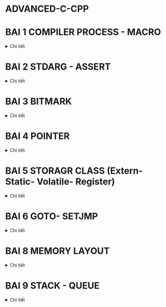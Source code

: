 # ADVANCED-C-CPP
#  BAI 1 COMPILER PROCESS - MACRO
<details>
  <summary>Chi tiết</summary>
 
## 1. Tiền Xử Lý (Preprocessing)
Quá trình tiền xử lý chuyển đổi file `.c` hoặc `.h` thành file `.i`. Lệnh biên dịch:
```sh
gcc -E main.c -o main.i
```
### Các bước trong tiền xử lý:
- **Copy toàn bộ mã nguồn** của các thư viện hoặc file được `#include`.
- **Xóa toàn bộ chú thích** (`//` và `/* ... */`).
- **Thay thế các macro** được định nghĩa bởi `#define`.
- **Giữ nguyên các hàm và biến thông thường**.

Lệnh kiểm tra file `.i` sau tiền xử lý:
```sh
cat main.i
```

### Ví dụ về Macro trong Tiền Xử Lý
#### 1. `#define` - Định nghĩa hằng số
```c
#include <stdio.h>
#define PI 3.14159
int main() {
    printf("PI = %f\n", PI);
    return 0;
}
```
*Kết quả khi chạy chương trình:*
```
PI = 3.141590
```

#### 2. `#define` - Định nghĩa hàm macro
```c
#include <stdio.h>
#define SQUARE(x) ((x) * (x))
int main() {
    printf("Bình phương của 5 là: %d\n", SQUARE(5));
    return 0;
}
```
*Kết quả:*
```
Bình phương của 5 là: 25
```

#### 3. `#undef` - Hủy định nghĩa macro
```c
#include <stdio.h>
#define VALUE 100
#undef VALUE
int main() {
    #ifdef VALUE
        printf("VALUE is defined\n");
    #else
        printf("VALUE is not defined\n");
    #endif
    return 0;
}
```
*Kết quả:*
```
VALUE is not defined
```

#### 4. `##` - Nối chuỗi
```c
#include <stdio.h>
#define CONCAT(a, b) a##b
int main() {
    int xy = 10;
    printf("%d\n", CONCAT(x, y));
    return 0;
}
```
*Kết quả:*
```
10
```

#### 5. `#` - Chuyển văn bản thành chuỗi
```c
#include <stdio.h>
#define TO_STRING(x) #x
int main() {
    printf("%s\n", TO_STRING(Hello World));
    return 0;
}
```
*Kết quả:*
```
Hello World
```

#### 6. `...` (Variadic Macro) - Macro nhận nhiều tham số
```c
#define sum(...)                \
int arr[] = {__VA_ARGS__, 0};   \
int i =0;                       \
int tong = 0;                   \
while (arr[i] != 0 )            \
{                               \
    tong += arr[i];             \         
    i++;                        \
}                               \   
printf("tong bang: %d", tong) ; \  

*Kết quả:*
Tổng: 15
```

---

## 2. Biên Dịch (Compilation)
Quá trình biên dịch chuyển đổi file `.i` thành file `.s` (hợp ngữ - assembly).

Lệnh biên dịch:
```sh
gcc -S main.i -o main.s
```
Lệnh kiểm tra file `.s`:
```sh
cat main.s
```

---

## 3. Dịch Assembly (Assembler)
Quá trình assembler chuyển đổi file `.s` thành file `.o` (mã máy).

Lệnh dịch assembly:
```sh
gcc -c main.s -o main.o
```
Lệnh kiểm tra file `.o` (dạng nhị phân, không đọc được trực tiếp):
```sh
ls -l main.o
```

---

## 4. Liên Kết (Linking)
Quá trình linker kết hợp các file `.o` để tạo ra file thực thi `.exe`.

Lệnh liên kết:
```sh
gcc main.o -o main.exe
```
Lệnh chạy file thực thi:
```sh
./main.exe
```

---

## 5. Tóm Tắt Quá Trình Biên Dịch

```
file.c hoặc file.h  →  (Preprocessing)  →  file.i  →  (Compilation)  →  file.s  →  (Assembler)  →  file.o  →  (Linker)  →  file.exe
```

Từng bước với lệnh cụ thể:
1. **Tiền xử lý:** `gcc -E main.c -o main.i`
2. **Biên dịch:** `gcc -S main.i -o main.s`
3. **Dịch assembly:** `gcc -c main.s -o main.o`
4. **Liên kết:** `gcc main.o -o main.exe`
5. **Chạy chương trình:** `./main.exe`

Mỗi bước trên đều có thể kiểm tra bằng cách xem nội dung file tương ứng (`cat`, `ls -l`).
  </details>

# BAI 2 STDARG - ASSERT
<details>
  <summary>Chi tiết</summary>
  
## 1. Thư viện stdarg.h

### 1.1 Mục đích
- Hỗ trợ xây dựng các hàm có số lượng tham số biến đổi (variadic functions).
- Cho phép truy cập vào danh sách các đối số được truyền vào sau đối số cố định cuối cùng.

### 1.2 Các macro chính
- **`va_list`**  
  Kiểu dữ liệu dùng để lưu trữ danh sách tham số biến đổi.

- **`va_start(va_list, last_fixed_arg)`**  
  Khởi tạo danh sách các đối số biến đổi, trong đó `last_fixed_arg` là đối số cuối cùng có kiểu cố định.

- **`va_arg(va_list, type)`**  
  Lấy đối số tiếp theo từ danh sách với kiểu dữ liệu được chỉ định.

- **`va_end(va_list)`**  
  Giải phóng tài nguyên được cấp phát cho danh sách các đối số.

### 1.3 Ví dụ sử dụng stdarg.h

Ví dụ: Hàm `sum` tính tổng các số nguyên cho đến khi gặp một sentinel.  
Trong ví dụ này, sử dụng sentinel `'a'` để đánh dấu điểm kết thúc danh sách.

```c
#include <stdio.h>
#include <stdarg.h>

#define tong(...) sum(__VA_ARGS__, 'a') // 'a' làm sentinel

int sum(int first, ...) {
    va_list args;
    va_start(args, first);
    
    // Lưu các số vào mảng tạm (giả sử không vượt quá 100 giá trị)
    int numbers[100];
    int count = 0;
    
    numbers[count++] = first;
    
    // Đọc các đối số cho đến khi gặp sentinel
    while (1) {
        int value = va_arg(args, int);
        // Ép về char để so sánh với sentinel 'a'
        if ((char)value == 'a') {
            break;
        }
        numbers[count++] = value;
    }
    
    va_end(args);
    
    int result = 0;
    for (int i = 0; i < count; i++) {
        result += numbers[i];
    }
    
    return result;
}

int main() {
    
    printf("Tong cac gia tri: %d\n", tong(4, 9, 0, 10, 15, 20));
    return 0;
}
```

## 2. Tổng quan về assert.h
- **assert.h** là thư viện tiêu chuẩn trong C cung cấp macro `assert`.
- Macro `assert(condition)` được sử dụng để kiểm tra điều kiện tại thời điểm chạy (runtime). Nếu điều kiện không được thỏa mãn (false), chương trình sẽ dừng lại và in ra thông báo lỗi, kèm theo thông tin về file và số dòng.

### 2.1. Cách thức hoạt động của assert
- Khi biểu thức trong `assert(condition)` được đánh giá là false (0), chương trình:
  - In ra thông báo lỗi, bao gồm tên file, số dòng và nội dung biểu thức không thỏa mãn.
  - Gọi hàm `abort()` để kết thúc chương trình ngay lập tức.
- Nếu biểu thức đúng (non-zero), `assert` không thực hiện hành động nào và chương trình tiếp tục chạy bình thường.

### 2.2. Ví dụ sử dụng assert
Dưới đây là một ví dụ minh họa cách sử dụng `assert` để đảm bảo rằng một giá trị không bị chia cho số 0:

```c
#include <stdio.h>
#include <assert.h>

// Hàm chia, kiểm tra điều kiện không chia cho 0
int divide(int a, int b) {
    // Kiểm tra rằng b không bằng 0
    assert(b != 0);
    return a / b;
}

int main() {
    int x = 10;
    int y = 0;  // Thử nghiệm với giá trị 0 để kích hoạt assert
    // Nếu y bằng 0, assert sẽ dừng chương trình và thông báo lỗi
    int result = divide(x, y);
    printf("Result: %d\n", result);
    return 0;
}
```
  </details>

# BAI 3 BITMARK

<details>
  <summary>Chi tiết</summary>

## 1. Giới thiệu về Bitmask
Bitmask là một kỹ thuật sử dụng các bit để lưu trữ và thao tác với các cờ (flags) hoặc trạng thái trong một biến số nguyên. Kỹ thuật này giúp tối ưu hóa bộ nhớ, thực hiện các phép toán logic trên một cụm bit, và quản lý các trạng thái, quyền truy cập, hoặc các thuộc tính khác của một đối tượng.

## 2. Các Toán Tử Bitwise
Toán tử bitwise được sử dụng để thao tác trực tiếp trên các bit của một số. Dưới đây là danh sách các toán tử bitwise cơ bản:

### 2.1. Phép NOT (~)
- Đảo ngược tất cả các bit của số.
- Bit 1 sẽ thành 0, bit 0 sẽ thành 1.

Ví dụ:
```cpp
#include <stdio.h>
#include <stdint.h>

int main() {
    uint8_t user1 = 0b00001110;
    uint8_t user2 = 0b10101001;
    printf("~user1 = 0b%08b\n", (uint8_t)~user1);
    printf("~user2 = 0b%08b\n", (uint8_t)~user2);
    return 0;
}
```

Kết quả:
```
~user1 = 0b11110001
~user2 = 0b01010110
```

### 2.2. Phép AND (&)
- Chỉ trả về 1 nếu cả hai bit đều là 1.

Ví dụ:
```cpp
user1 & user2 // Kết quả: 0b00001000
```

### 2.3. Phép OR (|)
- Trả về 1 nếu ít nhất một trong hai bit là 1.

Ví dụ:
```cpp
user1 | user2 // Kết quả: 0b10101111
```

### 2.4. Phép XOR (^)
- Trả về 1 nếu hai bit khác nhau, ngược lại trả về 0.

Ví dụ:
```cpp
user1 ^ user2 // Kết quả: 0b10100111
```

### 2.5. Phép Dịch Bit (>> và <<)
- `>>`: Dịch phải, các bit bên trái bị đẩy ra ngoài, các bit mới bên phải được lấp bằng 0 hoặc 1 (tùy vào số âm hay dương).
- `<<`: Dịch trái, các bit bên phải bị đẩy ra ngoài, các bit mới bên trái được lấp bằng 0.

Ví dụ:
```cpp
// Dịch phải
user1 >> 1 // Kết quả: 0b00000111
user1 >> 5 // Kết quả: 0b00000000

// Dịch trái
user2 << 6 // Kết quả: 0b10000000
```

## 3. Ứng Dụng Bitmask
### 3.1. Kiểm tra trạng thái bit
```cpp
if (user1 & (1 << 3)) {
    printf("Bit thứ 3 đang bật\n");
}
```

### 3.2. Bật một bit cụ thể
```cpp
user1 |= (1 << 2); // Bật bit thứ 2
```

### 3.3. Tắt một bit cụ thể
```cpp
user1 &= ~(1 << 2); // Tắt bit thứ 2
```

### 3.4. Đảo trạng thái một bit
```cpp
user1 ^= (1 << 2); // Đảo bit thứ 2
```

## 4. Sử dụng Bit-Field trong C
Bit-field là một cách tối ưu hóa bộ nhớ bằng cách định nghĩa các trường bit trong struct.

Ví dụ:
```cpp
#include <stdio.h>

struct Status {
    unsigned int bit0 : 1;
    unsigned int bit1 : 1;
    unsigned int bit2 : 1;
    unsigned int bit3 : 1;
};

int main() {
    struct Status status = {1, 0, 1, 1};
    printf("Bit 0: %d, Bit 1: %d, Bit 2: %d, Bit 3: %d\n",
           status.bit0, status.bit1, status.bit2, status.bit3);
    return 0;
}
```

## 5. Kết luận
Bitmask là một kỹ thuật hữu ích giúp tối ưu hóa bộ nhớ và xử lý dữ liệu hiệu quả trong lập trình hệ thống và nhúng. Việc sử dụng các toán tử bitwise giúp quản lý trạng thái và quyền truy cập một cách nhanh chóng và tiết kiệm bộ nhớ.
</details>

# BAI 4 POINTER

<details>
  <summary>Chi tiết</summary>

## 1. Tổng quan về Pointer

- **Khái niệm**: Con trỏ (pointer) là một biến đặc biệt trong ngôn ngữ lập trình C, chứa địa chỉ bộ nhớ của một đối tượng khác như biến, hàm, hoặc mảng. Việc sử dụng con trỏ giúp chúng ta thực hiện các thao tác trên bộ nhớ một cách linh hoạt và hiệu quả hơn.

- **Cách khai báo**: Con trỏ được khai báo bằng cách sử dụng dấu `*` trước tên biến:
```c
int *ptr;       // Con trỏ đến kiểu int
char *ptr_char; // Con trỏ đến kiểu char
float *ptr_float; // Con trỏ đến kiểu float
```

- **Lấy địa chỉ của một biến**: Để lấy địa chỉ của một biến, sử dụng toán tử `&`:
```c
int x = 10;
int *ptr_x = &x;  // ptr_x giờ đây chứa địa chỉ của x
```

- **Truy cập giá trị thông qua con trỏ**: Để truy cập giá trị của biến mà con trỏ trỏ tới, sử dụng toán tử `*` (dereference) giải tham chiếu:
```c
int y = *ptr_x;  // y sẽ bằng giá trị của x
```

- **Kích thước của con trỏ**: Kích thước của con trỏ phụ thuộc vào kiến trúc máy tính và trình biên dịch hoặc kiến trúc vi điều khiển. Sử dụng `sizeof()` để kiểm tra kích thước của con trỏ:
```c
#include <stdio.h>

int main() {
    int *ptr;
    printf("Size of pointer: %d bytes\n", sizeof(ptr));
    return 0;
}
```

- **Ví dụ minh họa**
Ví dụ về các nội dung trên.
```c
#include <stdio.h>

int main() {
    int test = 5;   // address: 0x01
                    // value:   5
    int *ptr = &test;  // address: 0xf1
                       // value: 0x01

    printf("Địa chỉ của con trỏ: %p\n", ptr);// Lấy giá trị địa chỉ con trỏ
    printf("Địa chỉ mà con trỏ đang trỏ tới: %p\n", &ptr); // Lấy địa chỉ mà con trỏ đang trỏ tới
    printf("Giá trị tại địa chỉ con trỏ đang trỏ tới: %d\n", *ptr); // Lấy giá trị tại địa chỉ con trỏ đang trỏ tới

    return 0;
}
```

- **Con trỏ và mảng**: Đối với một mảng, địa chỉ mà con trỏ trỏ đến là vị trí phần tử đầu tiên trong mảng. Khi khai báo, ta chỉ cần gán tên mảng cho con trỏ:
```c
#include <stdio.h>

int main() {
    uint16_t arr[] = {5, 8, 7};
    uint16_t *ptr = arr;  // giá trị ptr = &arr[0] = 0xa0; *ptr = arr[0] = 5;
                          // (ptr + 1) = &arr[1] = 0xa2;   *(ptr + 1) = arr[1] = 8;

    printf("Giá trị phần tử đầu tiên: %d\n", *ptr);
    printf("Giá trị phần tử thứ hai: %d\n", *(ptr + 1));
    printf("Giá trị phần tử thứ ba: %d\n", *(ptr + 2));

    return 0;
}
```

- **Kích thước con trỏ**: Kích thước của con trỏ phụ thuộc vào kiến trúc máy tính. Trên hệ thống 32-bit, kích thước con trỏ thường là 4 byte, trong khi trên hệ thống 64-bit, kích thước con trỏ thường là 8 byte.

- **Mục đích của dữ liệu khai báo cho con trỏ**: Dữ liệu khai báo cho con trỏ phục vụ vào mục đích đọc dữ liệu tại vị trí mà con trỏ đang trỏ đến. Điều này giúp đảm bảo rằng con trỏ được sử dụng đúng cách và tránh các lỗi truy cập bộ nhớ.

## 2. Void Pointer

- **Void Pointer**: Con trỏ void (void pointer) là một con trỏ có thể trỏ tới bất kỳ kiểu dữ liệu nào. Điều này có nghĩa là con trỏ void không có kiểu dữ liệu cụ thể, và do đó, nó có thể được sử dụng để trỏ tới bất kỳ địa chỉ bộ nhớ nào mà không cần biết trước kiểu dữ liệu của giá trị tại địa chỉ đó.

- **Khai báo**: Con trỏ void được khai báo bằng cách sử dụng từ khóa `void` trước dấu `*`.
  ```c
  void *ptr_void;
  ```

- **Đặc điểm**:
    - Con trỏ void có thể trỏ tới bất kỳ kiểu dữ liệu nào, giúp nó rất linh hoạt trong việc quản lý bộ nhớ và xử lý dữ liệu.
    - Không thể truy cập trực tiếp giá trị mà con trỏ void trỏ tới mà không chuyển đổi nó sang kiểu dữ liệu cụ thể.

- **Ví dụ sử dụng con trỏ void**
```c
#include <stdio.h>

int main(int argc, char const *argv[]) {
    void *ptr_void;
    int a = 5;
    ptr_void = &a;
    printf("Địa chỉ: %p \n Địa chỉ: %d \n Giá trị: %d\n", ptr_void, ptr_void, *(int*)ptr_void); // ép kiểu dữ liệu về int
  
    double b = 3.14;
    ptr_void = &b;
    printf("Địa chỉ: %p \n Địa chỉ: %d \n Giá trị: %0.2f", ptr_void, ptr_void, *(double*)ptr_void); // ép kiểu dữ liệu về double
    
    char c = 'c';
    ptr_void = &c;
    printf("\nĐịa chỉ: %p\n Địa chỉ: %d \n Giá trị: %c ", ptr_void, ptr_void, *(char*)ptr_void); // ép kiểu dữ liệu về char
    
    char arr[] = "hello ho bao ton";
    ptr_void = arr; // vị trí pointer trỏ đến vị trí phần tử đầu tiên trong mảng
    for (int i = 0; i < sizeof(arr); i++) {
        ptr_void = &arr[i];
        printf("\nGiá trị: %c", *(char*)(ptr_void + 1));
    }

    void *ptr1[] = {&a, &b, &c, arr}; // mảng con trỏ với giá trị là địa chỉ các đối tượng
    printf("ptr1[0] = %d\n", *(int*)ptr1[0]);
    printf("ptr1[1] = %f\n", *(double*)ptr1[1]);
    printf("ptr1[2] = %c\n", *(char*)ptr1[2]);
    for (int i = 0; i < sizeof(arr); i++) {
        printf("ptr1[%d] = %c\n", i, *(char*)(ptr1[3] + i)); 
        printf("ptr1[%d] = %p\n", i, (ptr1[3] + i));   
    }
    return 0;
}
```

- **Ứng dụng của con trỏ void**
    - **Quản lý bộ nhớ động**: Con trỏ void thường được sử dụng trong các hàm quản lý bộ nhớ động như `malloc`, `calloc`, và `realloc` để trả về địa chỉ của vùng nhớ được cấp phát mà không cần biết trước kiểu dữ liệu.
    EX: 
    ```c
        int *a;
        a = (int*)malloc(sizeof(int) * n);
    ```
    - **Hàm tổng quát**: Con trỏ void có thể được sử dụng trong các hàm tổng quát để xử lý các kiểu dữ liệu khác nhau mà không cần viết lại mã cho từng kiểu dữ liệu cụ thể.

## 3. Function Pointer

- **Con Trỏ Hàm**:Con trỏ hàm là một biến lưu trữ địa chỉ của một hàm. Cho phép gọi hàm thông qua con trỏ, truyền hàm như là một đối số cho một hàm khác, hoặc lưu trữ địa chỉ của hàm trong một cấu trúc dữ liệu. 

- **Khai báo con trỏ hàm**: Con trỏ hàm phải có cùng kiểu dữ liệu trả về và cùng kiểu dữ liệu tham số với hàm mà nó trỏ tới.
  ```c
  void (*ptr)(int, int);
  ```

- **Ví dụ về con trỏ hàm**: 
```c
#include <stdio.h>

// Hàm cộng hai số nguyên
void sum(int a, int b) {
    printf("%d + %d = %d\n", a, b, a + b);
}

// Hàm trừ hai số nguyên
void subtract(int a, int b) {
    printf("%d - %d = %d\n", a, b, a - b);
}

// Hàm tính toán, nhận con trỏ hàm làm tham số
void calculator(void (*ptr)(int, int), int a, int b) {
    ptr(a, b);
}

int main(int argc, char const *argv[]) {
    // Khai báo và gán con trỏ hàm
    void (*ptr)(int, int) = sum; // Con trỏ hàm trỏ tới hàm sum
    ptr(2, 3); // Gọi hàm sum thông qua con trỏ hàm

    void (*ptr1)(int, int) = &subtract; // Con trỏ hàm trỏ tới hàm subtract
    ptr1(10, 3); // Gọi hàm subtract thông qua con trỏ hàm

    // In địa chỉ của hàm subtract
    printf("%p\n", *ptr1);
    printf("%p\n", ptr1);
    printf("%p\n", &subtract);

    // Mảng con trỏ hàm
    void (*fptr[])(int, int) = {sum, subtract};
    fptr[0](5, 25); // Gọi hàm sum thông qua mảng con trỏ hàm
    fptr[1](36, 7); // Gọi hàm subtract thông qua mảng con trỏ hàm

    // Truyền con trỏ hàm trực tiếp vào hàm calculator
    calculator(sum, 9, 15);
    calculator(subtract, 9, 15);

    return 0;
}
```
- **Giải thích**
    - **Khai báo con trỏ hàm**:
   ```c
   void (*ptr)(int, int) = sum;
   ```
   Con trỏ hàm `ptr` được khai báo để trỏ tới hàm `sum`. Con trỏ hàm phải có cùng kiểu dữ liệu trả về và cùng kiểu dữ liệu tham số với hàm mà nó trỏ tới.

    - **Gọi hàm thông qua con trỏ hàm**:
   ```c
   ptr(2, 3);
   ```
   Gọi hàm `sum` thông qua con trỏ hàm `ptr`.

    - **Mảng con trỏ hàm**:
   ```c
   void (*fptr[])(int, int) = {sum, subtract};
   ```
   Khai báo một mảng con trỏ hàm `fptr` chứa địa chỉ của các hàm `sum` và `subtract`.

    - **Truyền con trỏ hàm vào hàm khác**:
   ```c
   calculator(sum, 9, 15);
   ```
   Truyền con trỏ hàm `sum` trực tiếp vào hàm `calculator`.

## 4. Pointer to Constant

- **Pointer to Constant (con trỏ hằng)**: Con trỏ hẳng (pointer to constant) là một con trỏ mà giá trị tại địa chỉ nó trỏ tới không thể thay đổi thông qua con trỏ. Tuy nhiên, địa chỉ mà hằng con trỏ trỏ tới có thể thay đổi. Điều này có nghĩa là bạn có thể thay đổi địa chỉ mà con trỏ trỏ tới, nhưng không thể thay đổi giá trị tại địa chỉ đó thông qua con trỏ. (chỉ cho phép đọc giá trị tại vị trí trỏ tới không cho phép thay đổi giá trị)

- **Khai báo con trỏ hằng**: Con trỏ hằng được khai báo bằng cách sử dụng từ khóa `const` trước kiểu dữ liệu của con trỏ.
  ```c
  const int *ptr;
  hoặc int const *ptr;
  ```

- **Ví dụ về hằng con trỏ**
```c
#include <stdio.h>

int main() {
    int value1 = 10;
    int value2 = 20;
    const int *ptr = &value1; // Con trỏ hằng trỏ tới biến value1

    printf("Giá trị của value1: %d\n", *ptr);

    // Thử thay đổi giá trị tại địa chỉ mà hằng con trỏ trỏ tới (sẽ gây lỗi)
    // *ptr = 15; // Lỗi: không thể thay đổi giá trị thông qua hằng con trỏ
    // muốn thay đối giá trị phải thay đổi trực tiếp trên biến gốc
    // Thay đổi địa chỉ mà hằng con trỏ trỏ tới
    ptr = &value2;
    printf("Giá trị của value2: %d\n", *ptr);

    return 0;
}
```

## 5 Constant to Pointer

- **Hằng con trỏ**: Hằng con trỏ (constant pointer) là một con trỏ mà địa chỉ nó trỏ tới không thể thay đổi sau khi được khởi tạo. Điều này có nghĩa là khi hằng con trỏ được khởi tạo, nó sẽ luôn trỏ tới một địa chỉ bộ nhớ và không thể trỏ tới địa chỉ khác. Tuy nhiên, giá trị tại địa chỉ mà hằng con trỏ trỏ tới có thể thay đổi. 

- **Khai báo hằng con trỏ**: hằng con trỏ được khai báo bằng cách sử dụng từ khóa `const` trước kiểu dữ liệu của con trỏ.
  ```c
  int *const ptr;
  ```

- **Ví dụ về hằng con trỏ**
```c
#include <stdio.h>

int a = 5;
int b = 10;
int const *ptr = &a; // Con trỏ hằng trỏ tới biến a
int *ptr1 = &a;
const char *st1 = "hello";
const char *st2 = "world";

int *const cptr = &b; // Hằng con trỏ trỏ tới biến b

int main(int argc, char const *argv[]) {
    *ptr1 = 15;
    printf("%p\n%d\n", ptr, *ptr);
    ptr = &b;
    printf("%p\n%d\n", ptr, *ptr);

    printf("%p\n%d\n", cptr, *cptr);
    return 0;
    // cptr = &a; // Lỗi: không thể thay đổi địa chỉ của con trỏ hằng
    // printf("%p\n%d\n", cptr, *cptr);
}
```

- **Giải thích chi tiết**
    **Khai báo hằng con trỏ**:
   ```c
   int *const cptr = &b;
   ```
   Con trỏ `cptr` được khai báo là hằng con trỏ trỏ tới biến `b`. Điều này có nghĩa là `cptr` không thể trỏ tới địa chỉ khác sau khi được khởi tạo.

    **Thay đổi giá trị tại địa chỉ mà hằng con trỏ trỏ tới**:
   ```c
   *ptr1 = 15;
   ```
   Giá trị tại địa chỉ mà con trỏ `ptr1` trỏ tới có thể thay đổi, nhưng địa chỉ mà con trỏ `cptr` trỏ tới không thể thay đổi.

## 6. Null Pointer

- **Null Pointer**: Null pointer (con trỏ null) là một con trỏ không trỏ tới bất kỳ địa chỉ nào trong bộ nhớ. Nó thường được sử dụng để chỉ ra rằng con trỏ không được khởi tạo hoặc không trỏ tới bất kỳ đối tượng nào. 

- **Khai báo null pointer**: Null pointer được khai báo bằng cách gán giá trị `NULL` cho con trỏ.
  ```c
  int *ptr = NULL;
  ```

- **Ví dụ về null pointer**
```c
#include <stdio.h>

int main() {
    int *ptr = NULL; // Khai báo con trỏ null

    if (ptr == NULL) {
        printf("Con trỏ ptr không trỏ tới bất kỳ địa chỉ hợp lệ nào.\n");
    }

    // Thử truy cập giá trị tại địa chỉ mà con trỏ null trỏ tới (sẽ gây lỗi)
    // printf("%d\n", *ptr); // Lỗi: không thể dereference con trỏ null

    return 0;
}
```
## 7. Pointer to Pointer

- **Con Trỏ Trỏ Tới Con Trỏ (pointer to pointer)**:Con trỏ trỏ tới con trỏ (pointer to pointer) là một con trỏ mà giá trị của nó là địa chỉ của một con trỏ khác. Cho phép tạo ra các cấp độ con trỏ khác nhau, giúp quản lý và thao tác với các con trỏ một cách linh hoạt hơn.

- **Khai báo con trỏ trỏ tới con trỏ**: Con trỏ trỏ tới con trỏ được khai báo bằng cách sử dụng hai dấu `*` trước tên biến.
  ```c
  int **ptr;
  ```

- **Ví dụ về con trỏ trỏ tới con trỏ**
```c
#include <stdio.h>

int main() {
    int value = 10;
    int *ptr = &value;  // Con trỏ trỏ tới biến value
    int **ptr_to_ptr = &ptr;  // Con trỏ trỏ tới con trỏ ptr

    // In giá trị của biến value thông qua con trỏ ptr
    printf("Giá trị của value: %d\n", *ptr);

    // In giá trị của biến value thông qua con trỏ trỏ tới con trỏ ptr_to_ptr
    printf("Giá trị của value thông qua con trỏ trỏ tới con trỏ: %d\n", **ptr_to_ptr);

    // In địa chỉ của biến value
    printf("Địa chỉ của value: %p\n", (void*)&value);

    // In địa chỉ mà con trỏ ptr trỏ tới (địa chỉ của biến value)
    printf("Địa chỉ mà con trỏ ptr trỏ tới: %p\n", (void*)ptr);

    // In địa chỉ của con trỏ ptr
    printf("Địa chỉ của con trỏ ptr: %p\n", (void*)&ptr);

    // In địa chỉ mà con trỏ trỏ tới con trỏ ptr_to_ptr trỏ tới (địa chỉ của con trỏ ptr)
    printf("Địa chỉ mà con trỏ trỏ tới con trỏ ptr_to_ptr trỏ tới: %p\n", (void*)ptr_to_ptr);

    return 0;
}
```
</details>

# BAI 5 STORAGR CLASS (Extern- Static- Volatile- Register)

<details>
  <summary>Chi tiết</summary>

## 1. Extern 
### 1.1.Khai báo biến `extern`**:
   ```c
   // File1.c
   int a = 10; // Định nghĩa biến a

   // File2.c
   extern int a; // Khai báo biến a
   ```

### 1.2. Khai báo hàm `extern`**:
   ```c
   // File1.c
   void display() {
       printf("Hello, World!\n");
   }

   // File2.c
   extern void display(); // Khai báo hàm display
   ```

### 1.3. Lưu ý khi sử dụng `extern`
- **Không định nghĩa lại**: Khi sử dụng `extern`, chỉ khai báo biến hoặc hàm mà không định nghĩa lại chúng.
- **Chỉ sử dụng cho biến toàn cục**
- **Liên kết các tệp**: Các tệp chứa khai báo `extern` và định nghĩa thực tế phải được liên kết với nhau khi biên dịch. Ví dụ:
```bash
  gcc File1.c File2.c -o output
  ```

### 1.4. Ứng dụng của `extern`
- **Chia sẻ biến và hàm giữa các tệp**: `extern` cho phép chia sẻ các biến và hàm giữa các tệp khác nhau trong cùng một dự án.
- **Thiết kế thư viện**: `extern` thường được sử dụng trong thiết kế thư viện để khai báo các hàm và biến mà thư viện cung cấp.

### 1.5. Ví dụ chi tiết
Giả sử có hai tệp nguồn: `main.c` và `utils.c`.

**main.c**:
```c
#include <stdio.h>

// Khai báo biến extern
extern int count;

// Khai báo hàm extern
extern void increment();

int main() {
    count = 0;
    increment();
    printf("Count: %d\n", count);
    return 0;
}
```

**utils.c**:
```c
#include <stdio.h>

// Định nghĩa biến
int count;

// Định nghĩa hàm
void increment() {
    count++;
}
```

Khi biên dịch, cần liên kết cả hai tệp lại với nhau:
```bash
gcc main.c utils.c -o program
```

Khi chạy gõ lệnh `./program` trong TERMINAL

Kết quả khi chạy chương trình `program` sẽ là:
```
Count: 1
```

## 2. Static

### 2.1. Static local variables

#### 2.1.1 Đặc điểm của biến cục bộ tĩnh
- **Thời gian hoạt động**: Khác với các biến cục bộ thông thường, biến cục bộ tĩnh được tạo ra chỉ một lần và giữ nguyên giá trị của nó giữa các lần gọi hàm. Điều này có nghĩa là giá trị của biến sẽ được bảo toàn ngay cả khi hàm kết thúc và được gọi lại sau đó.
- **Phạm vi**: Biến cục bộ tĩnh chỉ có thể truy cập được trong phạm vi của hàm nơi nó được khai báo, giống như các biến cục bộ thông thường.
- **Khởi tạo**: Biến cục bộ tĩnh chỉ được khởi tạo một lần, lần đầu tiên hàm được gọi. Nếu không được khởi tạo cụ thể, chúng sẽ tự động được khởi tạo với giá trị 0.

#### 2.1.2. Ví dụ
Dưới đây là một ví dụ minh họa về cách biến cục bộ tĩnh hoạt động:

```c
#include <stdio.h>

void countCalls() {
    static int count = 0; // Biến cục bộ tĩnh
    count++;
    printf("Hàm được gọi %d lần\n", count);
}

int main() {
    countCalls(); // Output: Hàm được gọi 1 lần kq = 1
    countCalls(); // Output: Hàm được gọi 2 lần kq = 2
    countCalls(); // Output: Hàm được gọi 3 lần kq = 3
    return 0;
}
```

Trong ví dụ trên, biến `count` là một biến cục bộ tĩnh được khai báo trong hàm `countCalls`. Nó giữ nguyên giá trị của mình giữa các lần gọi hàm, do đó mỗi lần hàm được gọi, giá trị của `count` sẽ tăng lên.

#### 2.1.3. Lưu trữ trong bộ nhớ
- **Biến cục bộ tĩnh** được lưu trữ trong phân vùng dữ liệu (data segment) của bộ nhớ, không phải trong stack. Do đó thời gian sống của chúng kéo dài hơn so với các biến cục bộ thông thường.
- Nếu biến cục bộ tĩnh được khởi tạo với giá trị khác 0, nó sẽ được lưu trữ trong phân vùng dữ liệu đã khởi tạo (Data).
- Nếu biến cục bộ tĩnh được khởi tạo với giá trị 0 hoặc không được khởi tạo, nó sẽ được lưu trữ trong phân vùng BSS (Block Started by Symbol).

- **Chú ý** có thể khai báo 1 biến static cho nhiều chương trình khác nhau. Và ko gây ra xung đột khi thực hiện chương trình
```c
void count()
{
    static int a = 5;
    printf("a = %d", a++);
}

void count1()
{
    static int a = 0;
}
```
### 2.2 Static global variables

#### 2.2.1. Đặc điểm của biến `static` toàn cục
- **Phạm vi**: Biến `static` toàn cục chỉ có thể truy cập được trong tệp nguồn nơi nó được khai báo. Điều này có nghĩa là nó không thể được truy cập từ các tệp nguồn khác, ngay cả khi sử dụng từ khóa `extern`.
- **Thời gian sống**: Biến `static` toàn cục tồn tại trong suốt thời gian chạy của chương trình, từ khi chương trình bắt đầu cho đến khi kết thúc.
- **Khởi tạo**: Biến `static` toàn cục được khởi tạo một lần duy nhất khi chương trình bắt đầu. Nếu không được khởi tạo cụ thể, nó sẽ tự động được khởi tạo với giá trị 0.

#### 2.2.2. Ví dụ

**file1.c**:
```c
#include <stdio.h>

static int count = 0; // Biến static toàn cục

void increment() {
    count++;
    printf("Count: %d\n", count);
}
```

**main.c**:
```c
#include <stdio.h>

// extern int count; // Không thể truy cập biến static toàn cục từ tệp khác

void increment();

int main() {
    increment(); // Output: Count: 1
    increment(); // Output: Count: 2
    return 0;
}
```

Trong ví dụ trên, biến `count` được khai báo là `static` toàn cục trong `file1.c`. Nó chỉ có thể truy cập được trong `file1.c` và không thể truy cập từ `main.c`. Hàm `increment` được sử dụng để tăng giá trị của `count` và in ra giá trị hiện tại.

#### 2.2.3. Lợi ích của biến `static` toàn cục
- **Bảo mật**: Giúp bảo vệ biến khỏi việc truy cập và thay đổi từ các tệp nguồn khác, tăng cường tính bảo mật và tính toàn vẹn của dữ liệu.
- **Quản lý bộ nhớ**: Biến `static` toàn cục được khởi tạo một lần và tồn tại trong suốt thời gian chạy của chương trình, giúp quản lý bộ nhớ hiệu quả hơn.

## 3. Volatile

### 3.1. Đặc điểm của biến `volatile`
- **Không tối ưu hóa**: Trình biên dịch sẽ không tối ưu hóa các truy cập đến biến `volatile`, đảm bảo rằng mỗi lần truy cập đều thực sự đọc hoặc ghi vào bộ nhớ.
- **Thay đổi bất ngờ**: Biến `volatile` có thể thay đổi bởi các yếu tố bên ngoài như phần cứng, các luồng khác, hoặc các tín hiệu.

### 3.2 Sử dụng `volatile`
- **Biến phần cứng**: Khi làm việc với các thanh ghi phần cứng hoặc các cổng I/O.
  ```c
  volatile int *port = (int *)0x1234; // Địa chỉ của một cổng I/O
  ```
- **Biến chia sẻ giữa các luồng**: Khi một biến được truy cập bởi nhiều luồng trong lập trình đa luồng.
  ```c
  volatile int flag = 0;
  ```

### 3.3 Ví dụ
Dưới đây là một ví dụ về cách sử dụng từ khóa `volatile`:

```c
#include <stdio.h>
#include <stdbool.h>

volatile bool flag = false;

void interruptHandler() {
    flag = true; // Biến flag có thể được thay đổi bởi một ngắt
}

int main() {
    while (!flag) {
        // Chờ cho đến khi flag được thay đổi bởi ngắt
    }
    printf("Flag has been set!\n");
    return 0;
}
```

Trong ví dụ trên, biến `flag` được khai báo là `volatile` vì nó có thể được thay đổi bởi một hàm ngắt (interrupt handler). Trình biên dịch sẽ không tối ưu hóa vòng lặp `while (!flag)`, đảm bảo rằng giá trị của `flag` được kiểm tra mỗi lần lặp.

### 3.4. Mục đích `volatile`
- **Đảm bảo tính chính xác**: Đảm bảo rằng giá trị của biến luôn được đọc từ bộ nhớ, không phải từ bộ nhớ đệm của CPU.
- **Tương thích với phần cứng**: Hữu ích khi làm việc với các thiết bị phần cứng mà giá trị của biến có thể thay đổi bất ngờ.

## 4. Register

### 4.1. Đặc điểm của biến `register`
- **Tốc độ truy cập nhanh**: Biến `register` có thể được truy cập nhanh hơn so với các biến lưu trữ trong bộ nhớ chính, vì các thanh ghi của CPU có tốc độ truy cập nhanh hơn.
- **Không có địa chỉ**: Không thể lấy địa chỉ của một biến `register` bằng cách sử dụng toán tử `&`, vì biến này không có địa chỉ bộ nhớ cụ thể.

### 4.2. Ví dụ
Dưới đây là một ví dụ về cách sử dụng từ khóa `register`:

```c
#include <stdio.h>
#include <time.h>

int main() {
    // Lưu thời điểm bắt đầu
    clock_t start_time = clock();
    register int i;

    // Đoạn mã của chương trình
    for (i = 0; i < 200000000; ++i) {
        // Thực hiện một số công việc bất kỳ
    }

    // Lưu thời điểm kết thúc
    clock_t end_time = clock();

    // Tính thời gian chạy bằng miligiây
    double time_taken = ((double)(end_time - start_time)) / CLOCKS_PER_SEC;

    printf("Thoi gian chay cua chuong trinh: %f giay\n", time_taken);

    return 0;
}
```

Trong ví dụ trên, biến `i` được khai báo là `register`, yêu cầu trình biên dịch lưu trữ biến này trong một thanh ghi của CPU để tăng tốc độ truy cập.

### 4.3 Sử dụng `register`
- **Vòng lặp**: Khi có một biến được sử dụng nhiều lần trong một vòng lặp, việc khai báo biến đó là `register` có thể giúp tăng hiệu suất.
- **Biến tạm thời**: Các biến tạm thời được sử dụng trong các phép tính toán học hoặc logic phức tạp có thể được khai báo là `register` để tăng tốc độ xử lý.
</details>


# BAI 6 GOTO- SETJMP
<details>
  <summary>Chi tiết</summary>
  
## 1. GOTO

Trong ngôn ngữ lập trình C, `goto` là một lệnh điều khiển cho phép chương trình nhảy đến một nhãn (label) được định nghĩa trong mã nguồn. Cú pháp của `goto` như sau:

```c
goto label;
...
label:
    // code to execute
```
- **Đặc điểm khi sử dụng** `goto`:
1. **Đơn giản hóa mã nguồn**:
   - Trong một số trường hợp phức tạp, `goto` có thể giúp đơn giản hóa mã nguồn bằng cách tránh việc lồng nhau quá nhiều của các câu lệnh điều kiện hoặc vòng lặp.
2. **Thoát khỏi nhiều vòng lặp lồng nhau**:
   - `goto` có thể được sử dụng để thoát khỏi nhiều vòng lặp lồng nhau một cách nhanh chóng và dễ dàng, thay vì phải sử dụng nhiều lệnh `break` hoặc `return`.
   ```c
      for (int i = 0; i < 10; i++) {
       for (int j = 0; j < 10; j++) {
           if (someCondition) {
               goto endLoops;
           }
       }
   }
   endLoops:
   ```

- **Ví dụ**
```c
#include <stdio.h>

int main ()
{
    int key = 0;

    main_menu:
    do {
        printf("Nhap cac tuy chon\n");
        printf ("1...\n");
        printf ("2...\n");
        printf ("3...\n");
        scanf ("%d", &key);
    }while (key!=1);

    switch (key){
        case 1:
            printf("Nhap cac tuy chon\n");
            printf ("4...\n");
            printf ("5: ket thuc chung trinh\n");
            printf ("6: quay lai\n");
            scanf ("%d", &key);

            switch (key){
                case 4:

                case 5:
                    goto exit_program;
                case 6:
                    goto main_menu;

            }  
            break;
        case 2:
    }

    exit_program:
    return 0;
}
```
## 2. SETJMP (thu viện setjmp.h)

- **Thư viện `setjmp.h`**: trong C cung cấp các hàm `setjmp` và `longjmp` để thực hiện việc lưu và khôi phục trạng thái của chương trình, cho phép nhảy không điều kiện trong chương trình. Đây là một công cụ mạnh mẽ để xử lý ngoại lệ và khôi phục từ các lỗi trong chương trình.

- **Hàm `setjmp`**
    + **Cú pháp**: `int setjmp(jmp_buf env);`
    + **Chức năng**: Lưu trạng thái hiện tại của chương trình vào biến `env` và trả về giá trị 0 nếu được gọi lần đầu tiên. Nếu `longjmp` được gọi sau đó, `setjmp` sẽ trả về giá trị được truyền vào `longjmp`.

- **Hàm `longjmp`**
    + **Cú pháp**: `void longjmp(jmp_buf env, int val);`
    + **Chức năng**: Khôi phục trạng thái đã lưu trong `env` và tiếp tục thực thi từ vị trí mà `setjmp` đã được gọi, trả về giá trị `val`.

### Ví dụ
Dưới đây là một ví dụ minh họa cách sử dụng `setjmp` và `longjmp`:

```c
#include <stdio.h>
#include <setjmp.h>

jmp_buf buf; // jmp_buf: là kiểu dữ liệu được định nghĩa sẵng trong thư viện setjmp.h
             // biến buf: được khai báo kiểu dữ liệu jmp_buf để lưu giá trị hiện tại của chương trình


int exception;

#define TRY if((exception = setjmp(buf)) == 0)
#define CATCH(x) if((exception = setjmp(buf)) == x)
#define THROW(x) longjmp(buf, x)

int main ()
{
    exception = setjmp(buf); // lưu trữ vị trí hiện tại của nó là vị trí mà dòng hiện tại đang đứng
    // exceptio = 0          // lần đầu tiên gọi hàm setjmp thì mặc định trả về số 0
    
    TRY
    {
        printf ("exception = %d\n", exception);
    } CATCH(1)
    {
        printf ("exception = %d\n", exception);
    }
    
    //longjmp(buf, 2); // khi gặp longjmp thì mặc định nhảy về vị trí setjmp
                     // giá tri lúc này setjmp(buf) == giá trị được truyền vào khi goi hàm longjmp
                     // không được truyền số 0
                     // longjmp và setjmp phải đồng bộ nhau biên mang kiểu dữ liệu jmp_buf 
    THROW(1);
    return 0;
}
```

- Ứng dụng xử lý lỗi ngoại lệ chương trình, debug chương trình.
  </details>

# BAI 8 MEMORY LAYOUT
  <details>
    <summary>Chi tiết</summary>

## 1. Text Segment

- **Chứa các lệnh thực thi**: Khi chạy chương trình, bộ xử lý (CPU) sẽ truy cập các lệnh nằm ở vùng Text để thực hiện.
- **Quyền truy cập**: Chỉ cho phép đọc và thực thi; không cho phép ghi (ghi đè các lệnh thực thi).

### Ví dụ:
```c
#include <stdio.h>

void function() {
    printf("Hello, World!\n"); // Lệnh thực thi được lưu ở Text segment
}

int main() {
    function();
    return 0;
}
```

## 2. Data Segment (Dữ liệu đã được khởi tạo)

- **Chứa các biến đã được khởi tạo**:
  - Biến toàn cục.
  - Biến static toàn cục.
  - Biến static cục bộ.
  - Các con trỏ toàn cục, con trỏ tĩnh được cấp phát trong Data segment với giá trị khởi tạo khác 0.
- **Đặc điểm**:
  - Các biến được khởi tạo với giá trị khác 0 được lưu ở đây.
  - Cho phép đọc và ghi (có thể thay đổi giá trị của biến).
  - Tất cả các biến trong Data segment sẽ được thu hồi khi chương trình kết thúc.
- **Lưu ý về biến `const` và chuỗi ký tự**:
  - Các biến `const` (ví dụ: `const int a = 0`) hoặc chuỗi ký tự (ví dụ: `char *str = "hello world"`) cũng được lưu ở Data segment, nhưng chỉ có quyền truy cập là chỉ đọc (read-only).

### Ví dụ:
```c
#include <stdio.h>

int a = 10; // Biến toàn cục khác 0 -> Data segment
static int b = 20; // Biến static toàn cục khác 0 -> Data segment
void *ptr = &b; // Con trỏ toàn cục khác 0 -> Data segment

void function() {
    static int staticLocalVar = 30; // Biến static cục bộ khác 0 -> Data segment
}

int main() {
    return 0;
}
```

## 3. BSS Segment (Dữ liệu chưa khởi tạo)

- **Chứa các biến chưa được khởi tạo hoặc được khởi tạo với giá trị 0**:
  - Các biến toàn cục chưa khởi tạo hoặc khởi tạo bằng 0.
  - Các biến static (toàn cục hoặc cục bộ) chưa khởi tạo hoặc khởi tạo bằng 0.
  - Các con trỏ toàn cục và static chưa khởi tạo hoặc khởi tạo bằng 0.
- **Đặc điểm**:
  - BSS segment cho phép đọc và ghi.
  - Các biến trong BSS cũng được thu hồi khi chương trình kết thúc.
- **Kết luận**: Vai trò của BSS giống với Data segment, khác biệt duy nhất là các biến trong BSS chưa được khởi tạo hoặc được khởi tạo bằng 0.

### Ví dụ:
```c
#include <stdio.h>

typedef struct{
    int a;
    int b;
} Point_Data;

Point_Data a1 = {5, 6}; // Biến có giá trị khác 0 -> Data segment
Point_Data a2 = {0, 0}; // Biến có giá trị bằng 0 -> BSS segment
Point_Data a3; // Biến chưa khởi tạo -> BSS segment

int x = 0; // Biến toàn cục = 0 -> BSS segment
static int y; // Biến static chưa khởi tạo -> BSS segment

int main() {
    return 0;
}
```

## 4. Stack Segment

- **Chứa**:
  - Các biến cục bộ.
  - Các con trỏ cục bộ (ngoại trừ static cục bộ).
  - Các tham số truyền vào hàm.
- **Đặc điểm**:
  - Cho phép đọc và ghi.
  - Sau khi chạy xong hàm, các biến trong Stack sẽ bị thu hồi.
  - Giá trị nào được cấp phát đầu tiên sẽ được thu hồi cuối cùng (LIFO - Last In, First Out).

### Ví dụ:
```c
#include <stdio.h>

void function() {
    int localVar = 10; // Biến cục bộ -> Stack
    printf("localVar: %d\n", localVar);
}

int main() {
    function();
    return 0;
}
```

## 5. Heap Segment

- **Chứa dữ liệu cấp phát động**:
  - Được cấp phát thông qua `malloc`, `calloc`, `realloc`.
  - Không tự động thu hồi khi kết thúc chương trình, cần thu hồi bằng `free()`.

### Ví dụ:
```c
#include <stdio.h>
#include <stdlib.h>

int main() {
    int *ptr = (int*)malloc(sizeof(int)); // Cấp phát động trên Heap
    if (ptr == NULL) {
        printf("Memory allocation failed\n");
        return 1;
    }
    *ptr = 100;
    printf("Value: %d\n", *ptr);
    free(ptr); // Giải phóng bộ nhớ trên Heap
    return 0;
}
```
  </details>

# BAI 9 STACK - QUEUE
  <details>
    <summary>Chi tiết</summary>   

## 1. STACK

### 1.1. **Khái niệm Stack (ngăn xếp)** 
- **Stack** là một cấu trúc dữ liệu tuyến tính hoạt động theo cơ chế LIFO (Last In, First Out – Vào sau, ra trước). Điều này có nghĩa là phần tử được thêm vào cuối cùng sẽ được lấy ra đầu tiên

### 1.2. **Các thao tác với Stack**

- **Khởi tạo Stack** (`init_Stack`)
```c
void init_Stack (Stack *stack, int size)
{
    stack->item = (int*)malloc(size * sizeof(int));
    stack->size = size;
    stack->top = -1;
}
```
- *Ý tưởng*: Cấp phát bộ nhớ động cho mảng `item` chứa phần tử của stack, gán kích thước `size` và đặt `top = -1` để biểu thị stack rỗng.

- **Kiểm tra Stack rỗng** (`empty_Stack`)
```c
bool empty_Stack (Stack stack)
{
    return stack.top == -1;
}
```
- *Ý tưởng*: Nếu `top == -1`, stack không chứa phần tử nào, trả về `true`, ngược lại trả về `false`.

- **Kiểm tra Stack đầy** (`full_Stack`)
```c
bool full_Stack (Stack stack)
{
    return stack.top == stack.size - 1;
}
```
- *Ý tưởng*: Nếu `top == size - 1`, stack đã đầy, không thể thêm phần tử mới.

- **Thêm phần tử vào Stack** (`push_Stack`)
```c
void push_Stack (Stack *stack, int data)
{
    if (full_Stack(*stack))
    {
        printf("Stack đầy!\n");
        return;
    }
    stack->item[++stack->top] = data;
}
```
- *Ý tưởng*: Nếu stack chưa đầy, tăng `top` lên một đơn vị và gán giá trị `data` vào vị trí mới.

- **Loại bỏ phần tử khỏi Stack** (`pop_Stack`)
```c
void pop_Stack (Stack *stack)
{
    if (empty_Stack(*stack))
    {
        printf("Stack rỗng!\n");
        return;
    }
    int a = stack->item[stack->top--];
    printf("Phần tử %d đã được lấy ra!\n", a);
}
```
- *Ý tưởng*: Nếu stack không rỗng, lấy giá trị phần tử trên cùng, giảm `top` và in ra phần tử đã lấy.

- **Lấy giá trị phần tử trên cùng** (`get_Stack`)
```c
int get_Stack (Stack stack)
{
    if (empty_Stack(stack))
    {  
        printf("Stack rỗng!\n"); 
        return -1;
    }
    return stack.item[stack.top];
}
```
- *Ý tưởng*: Nếu stack không rỗng, trả về phần tử tại `top`, ngược lại in thông báo và trả về `-1`.

- **Hiển thị toàn bộ Stack** (`display_Stack`)
```c
void display_Stack (Stack stack)
{
    for (int i = 0; i <= stack.top; i++)
    {
        printf("Vị trí %d: %d\n", i, stack.item[i]);
    }
}
```
- *Ý tưởng*: Duyệt từ `0` đến `top` và in giá trị từng phần tử trong stack.

## 2. LINEAR QUEUE

### 2.1. Khái niệm Linear Queue
- **Linear Queue** (hàng đợi tuyến tính) là một cấu trúc dữ liệu tuân theo nguyên tắc **FIFO (First In, First Out - Vào trước, ra trước)**. Nghĩa là phần tử được thêm vào trước sẽ được lấy ra trước. Linear Queue sử dụng một mảng có kích thước cố định để lưu trữ các phần tử, với hai chỉ số:
- **Front**: Chỉ vị trí đầu của hàng đợi.
- **Rear**: Chỉ vị trí cuối cùng của hàng đợi.

### 2.2. Các thao tác với Linear Queue

- **Khởi tạo Linear Queue** (`init_LinearQueue`)
```c
void init_LinearQueue(linear_Queue *liQueue, int size) {
    liQueue->item = (int*)malloc(size * sizeof(int));
    liQueue->size = size;
    liQueue->front = -1;
    liQueue->rear = -1;
}
```
- *Ý tưởng*: Cấp phát bộ nhớ động cho mảng `item`, gán kích thước `size`, và đặt `front = -1`, `rear = -1` để biểu thị hàng đợi rỗng.

- **Kiểm tra Linear Queue rỗng** (`empty_LinearQueue`)
```c
bool empty_LinearQueue(linear_Queue liQueue) {
    return (liQueue.front == -1);
}
```
- *Ý tưởng*: Nếu `front == -1`, hàng đợi không có phần tử nào, trả về `true`, ngược lại trả về `false`.

- **Kiểm tra Linear Queue đầy** (`ful_LinearQueue`)
```c
bool ful_LinearQueue(linear_Queue liQueue) {
    return (liQueue.rear == liQueue.size - 1);
}
```
- *Ý tưởng*: Nếu `rear == size - 1`, hàng đợi đã đầy, không thể thêm phần tử mới.

- **Thêm phần tử vào Linear Queue** (`enQueue`)
```c
void enQueue(linear_Queue *liQueue, int data) {
    if (ful_LinearQueue(*liQueue)) {
        printf("Ham doi day! Khong them gia tri vao ham doi.\n");
        return;
    }
    if (empty_LinearQueue(*liQueue)) {
        liQueue->front = 0;
        liQueue->rear = 0;
    } else {
        liQueue->rear++;
    }
    liQueue->item[liQueue->rear] = data;
}
```
- *Ý tưởng*: Nếu hàng đợi chưa đầy, tăng `rear` lên một đơn vị và gán giá trị `data` vào vị trí mới. Nếu hàng đợi đang rỗng, khởi tạo `front` và `rear` bằng `0`.

- **Loại bỏ phần tử khỏi Linear Queue** (`deQueue`)
```c
void deQueue(linear_Queue *liQueue) {
    if (empty_LinearQueue(*liQueue)) {
        printf("Ham doi rong! Khong the xoa.\n");
        return;
    }
    printf("Vi tri %d co gia tri %d da xoa khoi ham doi.\n", liQueue->front, liQueue->item[liQueue->front]);
    if (liQueue->front < liQueue->rear) {
        liQueue->front++;
    } else {
        // Nếu chỉ còn 1 phần tử, reset hàng đợi
        liQueue->front = -1;
        liQueue->rear = -1;
    }
}
```
- *Ý tưởng*: Nếu hàng đợi không rỗng, loại bỏ phần tử tại `front`, sau đó tăng `front`. Nếu chỉ còn một phần tử, đặt lại `front` và `rear` về `-1`.

- **Hiển thị Linear Queue** (`display_LinearQueue`)
```c
void display_LinearQueue(linear_Queue lQ) {
    if (empty_LinearQueue(lQ)) {
        printf("Ham doi rong!\n");
        return;
    }
    for (int i = lQ.front; i <= lQ.rear; i++) {
        printf("Vi tri %d gia tri %d\n", i, lQ.item[i]);
    }
}
```
- *Ý tưởng*: Duyệt từ `front` đến `rear` và in giá trị từng phần tử trong hàng đợi.

## 3. CIRCULAR QUEUE

### 3.1. Khái niệm Circular Queue
- **Circular Queue** (hàng đợi vòng) là một cấu trúc dữ liệu tuân theo nguyên tắc **FIFO (First In, First Out - Vào trước, ra trước)** nhưng sử dụng không gian bộ nhớ hiệu quả hơn so với Linear Queue. Khi phần tử đầu tiên được xóa, vị trí trống sẽ được tái sử dụng.

Hàng đợi vòng sử dụng hai chỉ số:
- **Front**: Chỉ phần tử đầu tiên của hàng đợi.
- **Rear**: Chỉ phần tử cuối cùng của hàng đợi.
- **Cơ chế vòng**: Khi `rear` đạt giới hạn, nó quay lại vị trí đầu tiên nếu có chỗ trống.

## 3.2. Các thao tác với Circular Queue

- **Khởi tạo Circular Queue** (`queue_Init`)
```c
void queue_Init(Queue *queue, int size) {
    queue->items = (int*)malloc(size * sizeof(int));
    queue->size  = size;
    queue->front = queue->rear = -1;
}
```
- *Ý tưởng*: Cấp phát bộ nhớ động cho `items`, thiết lập `front` và `rear` về `-1` để biểu thị hàng đợi rỗng.

- **Kiểm tra Circular Queue rỗng** (`queue_IsEmpty`)
```c
int queue_IsEmpty(Queue queue) {
    return (queue.front == -1);
}
```
- *Ý tưởng*: Kiểm tra nếu `front == -1` thì hàng đợi rỗng.

- **Kiểm tra Circular Queue đầy** (`queue_IsFull`)
```c
int queue_IsFull(Queue queue) {
    return ((queue.rear + 1) % queue.size == queue.front);
}
```
- *Ý tưởng*: Nếu `(rear + 1) % size == front`, tức là không còn chỗ trống, hàng đợi đã đầy.

- **Thêm phần tử vào Circular Queue** (`enqueue`)
```c
void enqueue(Queue *queue, int data) {
    if (queue_IsFull(*queue)) {
        printf("Hàng đợi đầy!\n");
        return;
    }
    if (queue_IsEmpty(*queue)) {
        queue->front = queue->rear = 0;
    } else {
        queue->rear = (queue->rear + 1) % queue->size;
    }
    queue->items[queue->rear] = data;
    printf("Enqueued %d\n", data);
}
```
- *Ý tưởng*: Nếu hàng đợi không đầy, thêm phần tử vào vị trí `rear` và cập nhật `rear` theo cơ chế vòng.

- **Loại bỏ phần tử khỏi Circular Queue** (`dequeue`)
```c
int dequeue(Queue *queue) {
    if (queue_IsEmpty(*queue)) {
        printf("Hàng đợi rỗng\n");
        return -1;
    }
    int dequeue_value = queue->items[queue->front];
    if (queue->front == queue->rear) {
        queue->front = queue->rear = -1;
    } else {
        queue->front = (queue->front + 1) % queue->size;
    }
    return dequeue_value;
}
```
- *Ý tưởng*: Nếu hàng đợi không rỗng, lấy phần tử `front`, cập nhật `front` theo cơ chế vòng.

- **Lấy giá trị phần tử đầu** (`front`)
```c
int front(Queue queue) {
    if (queue_IsEmpty(queue)) {
        printf("Queue is empty\n");
        return -1;
    }
    return queue.items[queue.front];
}
```
- *Ý tưởng*: Trả về giá trị phần tử đầu tiên của hàng đợi.

- **Lấy giá trị phần tử cuối** (`rear`)
```c
int rear(Queue queue) {
    if (queue_IsEmpty(queue)) {
        printf("Queue is empty\n");
        return -1;
    }
    return queue.items[queue.rear];
}
```
- *Ý tưởng*: Trả về giá trị phần tử cuối cùng của hàng đợi.

- **Hiển thị Circular Queue** (`display`)
```c
void display(Queue q) {
    if (queue_IsEmpty(q)) {
        printf("Hàng đợi rỗng\n");
        return;
    }
    printf("Hàng đợi: ");
    int i = q.front;
    while (1) {
        printf("%d ", q.items[i]);
        if (i == q.rear) break;
        i = (i + 1) % q.size;
    }
    printf("\n");
}
```
- *Ý tưởng*: Duyệt qua các phần tử từ `front` đến `rear` theo cơ chế vòng.
  </details>
